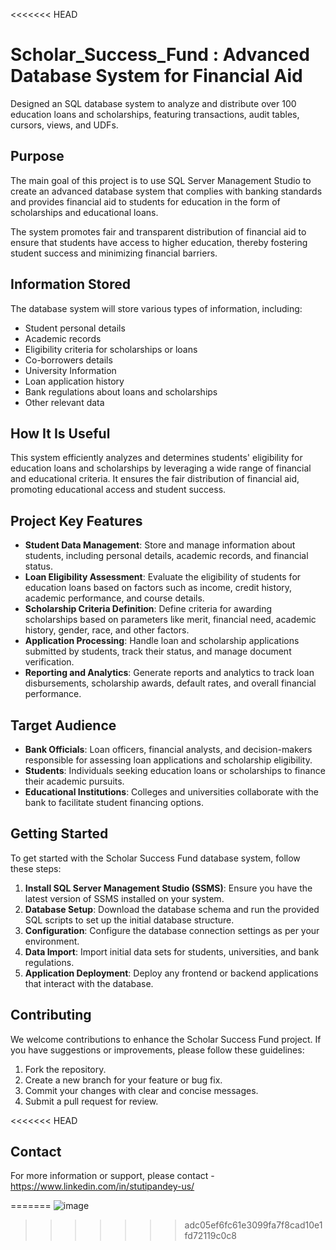 <<<<<<< HEAD
# Scholar_Success_Fund : Advanced Database System for Financial Aid
Designed an SQL database system to analyze and distribute over 100 education loans and scholarships, featuring transactions, audit tables, cursors, views, and UDFs.

## Purpose
The main goal of this project is to use SQL Server Management Studio to create an advanced database system that complies with banking standards and provides financial aid to students for education in the form of scholarships and educational loans.

The system promotes fair and transparent distribution of financial aid to ensure that students have access to higher education, thereby fostering student success and minimizing financial barriers.

## Information Stored
The database system will store various types of information, including:
- Student personal details
- Academic records
- Eligibility criteria for scholarships or loans
- Co-borrowers details
- University Information
- Loan application history
- Bank regulations about loans and scholarships
- Other relevant data

## How It Is Useful
This system efficiently analyzes and determines students' eligibility for education loans and scholarships by leveraging a wide range of financial and educational criteria. It ensures the fair distribution of financial aid, promoting educational access and student success.

## Project Key Features
- **Student Data Management**: Store and manage information about students, including personal details, academic records, and financial status.
- **Loan Eligibility Assessment**: Evaluate the eligibility of students for education loans based on factors such as income, credit history, academic performance, and course details.
- **Scholarship Criteria Definition**: Define criteria for awarding scholarships based on parameters like merit, financial need, academic history, gender, race, and other factors.
- **Application Processing**: Handle loan and scholarship applications submitted by students, track their status, and manage document verification.
- **Reporting and Analytics**: Generate reports and analytics to track loan disbursements, scholarship awards, default rates, and overall financial performance.

## Target Audience
- **Bank Officials**: Loan officers, financial analysts, and decision-makers responsible for assessing loan applications and scholarship eligibility.
- **Students**: Individuals seeking education loans or scholarships to finance their academic pursuits.
- **Educational Institutions**: Colleges and universities collaborate with the bank to facilitate student financing options.

## Getting Started
To get started with the Scholar Success Fund database system, follow these steps:
1. **Install SQL Server Management Studio (SSMS)**: Ensure you have the latest version of SSMS installed on your system.
2. **Database Setup**: Download the database schema and run the provided SQL scripts to set up the initial database structure.
3. **Configuration**: Configure the database connection settings as per your environment.
4. **Data Import**: Import initial data sets for students, universities, and bank regulations.
5. **Application Deployment**: Deploy any frontend or backend applications that interact with the database.

## Contributing
We welcome contributions to enhance the Scholar Success Fund project. If you have suggestions or improvements, please follow these guidelines:
1. Fork the repository.
2. Create a new branch for your feature or bug fix.
3. Commit your changes with clear and concise messages.
4. Submit a pull request for review.

<<<<<<< HEAD
## Contact
For more information or support, please contact - https://www.linkedin.com/in/stutipandey-us/


=======
![image](https://github.com/user-attachments/assets/6166ad7e-de0b-41e4-8989-97199f447fa9)
>>>>>>> adc05ef6fc61e3099fa7f8cad10e1fd72119c0c8
